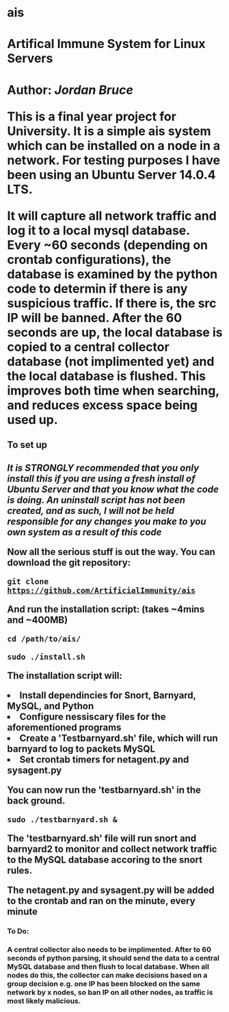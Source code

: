 # ais
<h1>Artifical Immune System for Linux Servers<h1>

Author: <i>Jordan Bruce</i>

This is a final year project for University. It is a simple ais system which can be installed on a node in a network. For testing purposes I have been using an Ubuntu Server 14.0.4 LTS. 

It will capture all network traffic and log it to a local mysql database. Every ~60 seconds (depending on crontab configurations), the database is examined by the python code to determin if there is any suspicious traffic. If there is, the src IP will be banned. After the 60 seconds are up, the local database is copied to a central collector database (not implimented yet) and the local database is flushed. This improves both time when searching, and reduces excess space being used up.

<h2>To set up<h2>

<b><i>It is STRONGLY recommended that you only install this if you are using a fresh install of Ubuntu Server and that you know what the code is doing. An uninstall script has not been created, and as such, I will not be held responsible for any changes you make to you own system as a result of this code</i></b>

Now all the serious stuff is out the way. You can download the git repository:

<code>git clone https://github.com/ArtificialImmunity/ais</code>

And run the installation script:
(takes ~4mins and ~400MB)

<code>cd /path/to/ais/</code>

<code>sudo ./install.sh</code>

The installation script will:
    <li>Install dependincies for Snort, Barnyard, MySQL, and Python</li>
    <li>Configure nessiscary files for the aforementioned programs</li>
    <li>Create a 'Testbarnyard.sh' file, which will run barnyard to log to packets MySQL</li>
    <li>Set crontab timers for netagent.py and sysagent.py</li>

You can now run the 'testbarnyard.sh' in the back ground.

<code>sudo ./testbarnyard.sh &</code>

The 'testbarnyard.sh' file will run snort and barnyard2 to monitor and collect network traffic to the MySQL database accoring to the snort rules.

The netagent.py and sysagent.py will be added to the crontab and ran on the minute, every minute


<h3>To Do:<h3>

A central collector also needs to be implimented. After to 60 seconds of python parsing, it should send the data to a central MySQL database and then flush to local database. When all nodes do this, the collector can make decisions based on a group decision e.g. one IP has been blocked on the same network by x nodes, so ban IP on all other nodes, as traffic is most likely malicious. 

